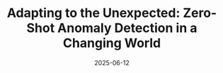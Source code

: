 ---
title: "Adapting to the Unexpected: Zero-Shot Anomaly Detection in a Changing World"
collection: talks
type: "Invited Keynote"
permalink: /talks/2024-vand
venue: "VAND 3.0 @ CVPR"
date: 2025-06-12
location: "Nashville, TN"
---